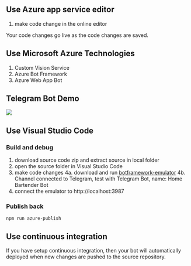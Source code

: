 ## Use Azure app service editor

1. make code change in the online editor

Your code changes go live as the code changes are saved.

## Use Microsoft Azure Technologies
1. Custom Vision Service
2. Azure Bot Framework
3. Azure Web App Bot

## Telegram Bot Demo
![](https://media.giphy.com/media/xULW8pDYVia4XI6pe8/giphy.gif)


## Use Visual Studio Code

### Build and debug
1. download source code zip and extract source in local folder
2. open the source folder in  Visual Studio Code
3. make code changes
4a. download and run [botframework-emulator](https://emulator.botframework.com/)
4b. Channel connected to Telegram, test with Telegram Bot, name: Home Bartender Bot 
5. connect the emulator to http://localhost:3987

### Publish back

```
npm run azure-publish
```

## Use continuous integration

If you have setup continuous integration, then your bot will automatically deployed when new changes are pushed to the source repository.



